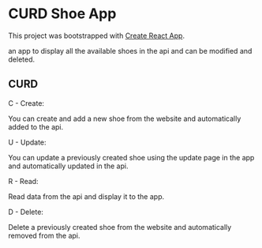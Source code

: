 # CURD Shoe App

This project was bootstrapped with [Create React App](https://github.com/facebook/create-react-app).

an app to display all the available shoes in the api and can be modified and deleted.

## CURD

C - Create:

You can create and add a new shoe from the website and automatically added to the api.

U - Update:

You can update a previously created shoe using the update page in the app and automatically updated in the api.

R - Read:

Read data from the api and display it to the app. 

D - Delete:

Delete a previously created shoe from the website and automatically removed from the api.